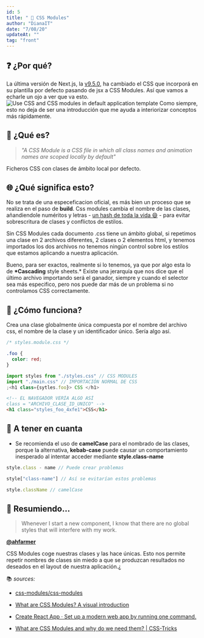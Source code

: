 ```yaml
---
id: 5
title: " 📝 CSS Modules"
author: "DianaIT"
date: "7/08/20"
updateAt: ""
tag: "front"
---
```


## ❓ ¿Por qué?

La última versión de Next.js, la [v9.5.0](https://github.com/vercel/next.js/releases/tag/v9.5.0), ha cambiado el CSS que incorporá en su plantilla por defecto pasando de jsx a CSS Modules. Así que vamos a echarle un ojo a ver que va esto.
![ Use CSS and CSS modules in default application template](../img/cssmodulesnext.png)
Como siempre, esto no deja de ser una introducción que me ayuda a interiorizar conceptos más rápidamente.

## 🤷 ¿Qué es?

> _"A CSS Module is a CSS file in which all class names and animation names are scoped locally by default"_

Ficheros CSS con clases de ámbito local por defecto.

## 🌐 ¿Qué significa esto?

No se trata de una especeficacion oficial, es más bien un proceso que se realiza en el paso de **build**. Css modules cambia el nombre de las clases, añandiendole numéritos y letras - [un hash de toda la vida 😄](https://es.wikipedia.org/wiki/Funci%C3%B3n_hash) - para evitar sobrescritura de clases y conflictos de estilos.

Sin CSS Modules cada documento .css tiene un ámbito global, si repetimos una clase en 2 archivos diferentes, 2 clases o 2 elementos html, y tenemos importados los dos archivos no tenemos ningún control sobre los estilos que estamos aplicando a nuestra aplicación.

Bueno, para ser exactos, realmente si lo tenemos, ya que por algo esta lo de **\*Cascading** style sheets.\* Existe una jerarquía que nos dice que el último archivo importando será el ganador, siempre y cuando el selector sea más especifico, pero nos puede dar más de un problema si no controlamos CSS correctamente.

## 🔨 ¿Cómo funciona?

Crea una clase globalmente única compuesta por el nombre del archivo css, el nombre de la clase y un identificador único. Sería algo así.

```css
/* styles.module.css */

.foo {
  color: red;
}
```

```jsx
import styles from "./styles.css" // CSS MODULES
import "./main.css" // IMPORTACIÓN NORMAL DE CSS
;<h1 class={sytles.foo}> CSS </h1>
```

```html
<!-- EL NAVEGADOR VERÍA ALGO ASÍ
class = "ARCHIVO_CLASE_ID_UNICO" -->
<h1 class="styles_foo_4xfe1">CSS</h1>
```

## 🤚 A tener en cuanta

- Se recomienda el uso de **camelCase** para el nombrado de las clases, porque la alternativa, **kebab-case** puede causar un comportamiento inesperado al intentar acceder mediante **style.class-name**

```javascript
style.class - name // Puede crear problemas

style["class-name"] // Así se evitarían estos problemas

style.className // camelCase
```

## 🍉 Resumiendo...

> Whenever I start a new component, I know that there are no global styles that will interfere with my work.

[**@ahfarmer**](https://twitter.com/ahfarmer)

CSS Modules coge nuestras clases y las hace únicas. Esto nos permite repetir nombres de clases sin miedo a que se produzcan resultados no deseados en el layout de nuestra aplicación.¿

📚 _sources:_

- [css-modules/css-modules](https://github.com/css-modules/css-modules)

- [What are CSS Modules? A visual introduction](http://javascriptstuff.com/what-are-css-modules/)

- [Create React App · Set up a modern web app by running one command.](https://create-react-app.dev/docs/adding-a-css-modules-stylesheet/)

- [What are CSS Modules and why do we need them? | CSS-Tricks](https://css-tricks.com/css-modules-part-1-need/)
